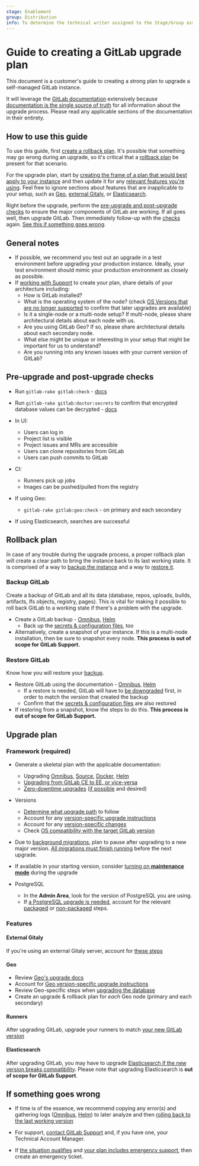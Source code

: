 ```yaml
---
stage: Enablement
group: Distribution
info: To determine the technical writer assigned to the Stage/Group associated with this page, see https://about.gitlab.com/handbook/engineering/ux/technical-writing/#assignments
---
```


# Guide to creating a GitLab upgrade plan

This document is a customer's guide to creating a strong plan to upgrade a self-managed GitLab instance.

It will leverage the [GitLab documentation](https://docs.gitlab.com/) extensively because [documentation is the single source of truth](../development/documentation/styleguide/index.md#documentation-is-the-single-source-of-truth-ssot) for all information about the upgrade process. Please read any applicable sections of the documentation in their entirety.

## How to use this guide

To use this guide, first [create a rollback plan](#rollback-plan). It's possible that something may go wrong during an upgrade, so it's critical that a [rollback plan](#rollback-plan) be present for that scenario.

For the upgrade plan, start by [creating the frame of a plan that would best apply to your instance](#framework-required) and then update it for any [relevant features you're using](#features). Feel free to ignore sections about features that are inapplicable to your setup, such as [Geo](#geo), [external Gitaly](#external-gitaly), or [Elasticsearch](#elasticsearch).

Right before the upgrade, perform the [pre-upgrade and post-upgrade checks](#pre-upgrade-and-post-upgrade-checks) to ensure the major components of GitLab are working. If all goes well, then upgrade GitLab. Then immediately follow-up with the [checks](#pre-upgrade-and-post-upgrade-checks) again. [See this if something goes wrong](#if-something-goes-wrong).

## General notes

- If possible, we recommend you test out an upgrade in a test environment before upgrading your production instance. Ideally, your test environment should mimic your production environment as closely as possible.
- If [working with Support](https://about.gitlab.com/support/scheduling-live-upgrade-assistance.html) to create your plan, share details of your architecture including:
  - How is GitLab installed?
  - What is the operating system of the node? (check [OS Versions that are no longer supported](https://docs.gitlab.com/omnibus/package-information/deprecated_os.html) to confirm that later upgrades are available)
  - Is it a single-node or a multi-node setup? If multi-node, please share architectural details about each node with us.
  - Are you using GitLab Geo? If so, please share architectural details about each secondary node.
  - What else might be unique or interesting in your setup that might be important for us to understand?
  - Are you running into any known issues with your current version of GitLab?

## Pre-upgrade and post-upgrade checks

  - Run `gitlab-rake gitlab:check` - [docs](../administration/raketasks/maintenance.md#check-gitlab-configuration)
  - Run `gitlab-rake gitlab:doctor:secrets` to confirm that encrypted database values can be decrypted - [docs](../administration/raketasks/doctor.md#verify-database-values-can-be-decrypted-using-the-current-secrets)

  - In UI:
    - Users can log in
    - Project list is visible
    - Project issues and MRs are accessible
    - Users can clone repositories from GitLab
    - Users can push commits to GitLab

  - CI:
    - Runners pick up jobs
    - Images can be pushed/pulled from the registry

  - If using Geo:
    - `gitlab-rake gitlab:geo:check` - on primary and each secondary
  
  - If using Elasticsearch, searches are successful

## Rollback plan

In case of any trouble during the upgrade process, a proper rollback plan will create a clear path to bring the instance back to its last working state. It is comprised of a way to [backup the instance](#backup-gitlab) and a way to [restore it](#restore-gitlab).

### Backup GitLab

Create a backup of GitLab and all its data (database, repos, uploads, builds, artifacts, lfs objects, registry, pages). This is vital for making it possible to roll back GitLab to a working state if there's a problem with the upgrade.

- Create a GitLab backup - [Omnibus](../raketasks/backup_restore.md), [Helm](https://docs.gitlab.com/charts/backup-restore/index.html)
  - Back up the [secrets & configuration files](../raketasks/backup_restore.md#storing-configuration-files), too
- Alternatively, create a snapshot of your instance. If this is a multi-node installation, then be sure to snapshot every node. **This process is out of scope for GitLab Support.**

### Restore GitLab

Know how you will restore your [backup](#backup-gitlab).

- Restore GitLab using the documentation - [Omnibus](../raketasks/backup_restore.md), [Helm](https://docs.gitlab.com/charts/backup-restore/index.html)
  - If a restore is needed, GitLab will have to [be downgraded](https://docs.gitlab.com/omnibus/update/#downgrade) first, in order to match the version that created the backup
  - Confirm that the [secrets & configuration files](../raketasks/backup_restore.md#storing-configuration-files) are also restored
- If restoring from a snapshot, know the steps to do this. **This process is out of scope for GitLab Support.**

## Upgrade plan

### Framework (required)

- Generate a skeletal plan with the applicable documentation:
  - Upgrading [Omnibus](index.md#linux-packages-omnibus-gitlab), [Source](index.md#installation-from-source), [Docker](index.md#installation-using-docker), [Helm](index.md#installation-using-helm)
  - [Upgrading from GitLab CE to EE, or vice-versa](https://docs.gitlab.com/omnibus/update/#update-community-edition-to-enterprise-edition)
  - [Zero-downtime upgrades](https://docs.gitlab.com/omnibus/update/#zero-downtime-updates) ([if possible](index.md#upgrading-without-downtime) and desired)

- Versions
  - [Determine what upgrade path](index.md#upgrade-paths) to follow
  - Account for any [version-specific upgrade instructions](index.md#version-specific-upgrading-instructions)
  - Account for any [version-specific changes](https://docs.gitlab.com/omnibus/update/#version-specific-changes)
  - Check [OS compatibility with the target GitLab version](https://docs.gitlab.com/omnibus/package-information/deprecated_os.html)

- Due to [background migrations](https://docs.gitlab.com/omnibus/update/#background-migrations), plan to pause after upgrading to a new major version. [All migrations must finish running](index.md#checking-for-background-migrations-before-upgrading) before the next upgrade.

- If available in your starting version, consider [turning on **maintenance mode**](../administration/maintenance_mode/) during the upgrade

- PostgreSQL
  - In the **Admin Area**, look for the version of PostgreSQL you are using.
  - If [a PostgreSQL upgrade is needed](https://docs.gitlab.com/omnibus/package-information/postgresql_versions.html), account for the relevant [packaged](https://docs.gitlab.com/omnibus/settings/database.html#upgrade-packaged-postgresql-server) or [non-packaged](https://docs.gitlab.com/omnibus/settings/database.html#upgrade-a-non-packaged-postgresql-database) steps.

### Features

#### External Gitaly

If you're using an external Gitaly server, account for [these steps](https://docs.gitlab.com/omnibus/update/#upgrade-gitaly-servers)

#### Geo

- Review [Geo's upgrade docs](../administration/geo/replication/updating_the_geo_nodes.md)
- Account for [Geo version-specific upgrade instructions](../administration/geo/replication/version_specific_updates.md)
- Review Geo-specific steps when [upgrading the database](https://docs.gitlab.com/omnibus/settings/database.html#upgrading-a-geo-instance)
- Create an upgrade & rollback plan for _each_ Geo node (primary and each secondary)

#### Runners

After upgrading GitLab, upgrade your runners to match [your new GitLab version](https://docs.gitlab.com/runner/#gitlab-runner-versions)

#### Elasticsearch

After upgrading GitLab, you may have to upgrade [Elasticsearch if the new version breaks compatibility](../integration/elasticsearch.md#version-requirements). Please note that upgrading Elasticsearch is **out of scope for GitLab Support**.

## If something goes wrong

- If time is of the essence, we recommend copying any error(s) and gathering logs ([Omnibus](https://gitlab.com/gitlab-com/support/toolbox/gitlabsos), [Helm](https://gitlab.com/gitlab-com/support/toolbox/kubesos/)) to later analyze and then [rolling back to the last working version](#rollback-plan)

- For support, [contact GitLab Support](https://support.gitlab.com) and, if you have one, your Technical Account Manager.

- If [the situation qualifies](https://about.gitlab.com/support/#definitions-of-support-impact) and [your plan includes emergency support](https://about.gitlab.com/support/#priority-support), then create an emergency ticket.
